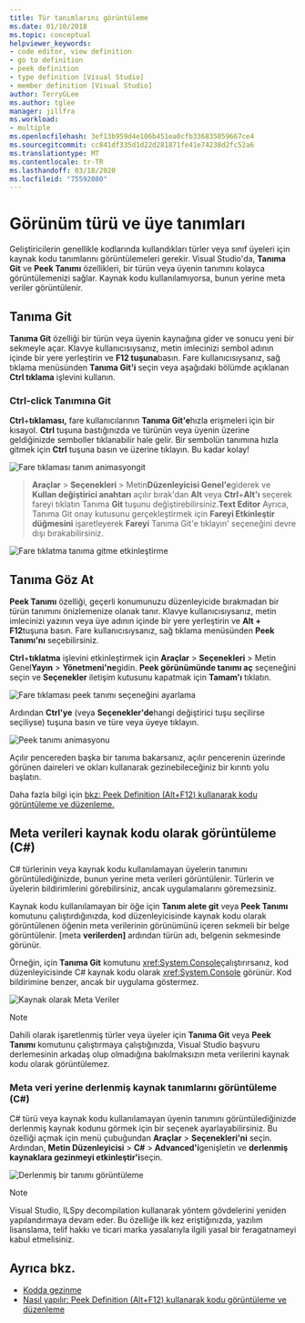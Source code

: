 ```yaml
---
title: Tür tanımlarını görüntüleme
ms.date: 01/10/2018
ms.topic: conceptual
helpviewer_keywords:
- code editor, view definition
- go to definition
- peek definition
- type definition [Visual Studio]
- member definition [Visual Studio]
author: TerryGLee
ms.author: tglee
manager: jillfra
ms.workload:
- multiple
ms.openlocfilehash: 3ef13b959d4e106b451ea0cfb336835059667ce4
ms.sourcegitcommit: cc841df335d1d22d281871fe41e74238d2fc52a6
ms.translationtype: MT
ms.contentlocale: tr-TR
ms.lasthandoff: 03/18/2020
ms.locfileid: "75592080"
---
```

# <a name="view-type-and-member-definitions"></a>Görünüm türü ve üye tanımları

Geliştiricilerin genellikle kodlarında kullandıkları türler veya sınıf üyeleri için kaynak kodu tanımlarını görüntülemeleri gerekir. Visual Studio'da, **Tanıma Git** ve **Peek Tanımı** özellikleri, bir türün veya üyenin tanımını kolayca görüntülemenizi sağlar. Kaynak kodu kullanılamıyorsa, bunun yerine meta veriler görüntülenir.

## <a name="go-to-definition"></a>Tanıma Git

**Tanıma Git** özelliği bir türün veya üyenin kaynağına gider ve sonucu yeni bir sekmeyle açar. Klavye kullanıcısıysanız, metin imlecinizi sembol adının içinde bir yere yerleştirin ve **F12 tuşuna**basın. Fare kullanıcısıysanız, sağ tıklama menüsünden **Tanıma Git'i** seçin veya aşağıdaki bölümde açıklanan **Ctrl tıklama** işlevini kullanın.

### <a name="ctrl-click-go-to-definition"></a>Ctrl-click Tanımına Git

**Ctrl**+**tıklaması,** fare kullanıcılarının **Tanıma Git'e**hızla erişmeleri için bir kısayol. **Ctrl** tuşuna bastığınızda ve türünün veya üyenin üzerine geldiğinizde semboller tıklanabilir hale gelir. Bir sembolün tanımına hızla gitmek için **Ctrl** tuşuna basın ve üzerine tıklayın. Bu kadar kolay!

![Fare tıklaması tanım animasyongit](../ide/media/click_gotodef.gif)

 >  **Araçlar** > **Seçenekleri** > Metin**Düzenleyicisi Genel'e**giderek ve **Kullan değiştirici anahtarı** açılır bırak'dan **Alt** veya **Ctrl**+**Alt'ı** seçerek fareyi tıklatın Tanıma **Git** tuşunu değiştirebilirsiniz.**Text Editor** Ayrıca, Tanıma Git onay kutusunu gerçekleştirmek için **Fareyi Etkinleştir düğmesini** işaretleyerek **Fareyi** Tanıma Git'e tıklayın' seçeneğini devre dışı bırakabilirsiniz.

![Fare tıklatma tanıma gitme etkinleştirme](../ide/media/editor_options_mouse_click_gotodef.png)

## <a name="peek-definition"></a>Tanıma Göz At

**Peek Tanımı** özelliği, geçerli konumunuzu düzenleyicide bırakmadan bir türün tanımını önizlemenize olanak tanır. Klavye kullanıcısıysanız, metin imlecinizi yazının veya üye adının içinde bir yere yerleştirin ve **Alt + F12**tuşuna basın. Fare kullanıcısıysanız, sağ tıklama menüsünden **Peek Tanımı'nı** seçebilirsiniz.

**Ctrl**+**tıklatma** işlevini etkinleştirmek için **Araçlar** > **Seçenekleri** > Metin Genel**Yayın** > **Yönetmeni'ne**gidin. **Peek görünümünde tanımı aç** seçeneğini seçin ve **Seçenekler** iletişim kutusunu kapatmak için **Tamam'ı** tıklatın.

![Fare tıklaması peek tanımı seçeneğini ayarlama](../ide/media/editor_options_peek_view.png)

Ardından **Ctrl'ye** (veya **Seçenekler'de**hangi değiştirici tuşu seçilirse seçiliyse) tuşuna basın ve türe veya üyeye tıklayın.

![Peek tanımı animasyonu](../ide/media/peek_definition.gif)

Açılır pencereden başka bir tanıma bakarsanız, açılır pencerenin üzerinde görünen daireleri ve okları kullanarak gezinebileceğiniz bir kırıntı yolu başlatın.

Daha fazla bilgi için [bkz: Peek Definition (Alt+F12) kullanarak kodu görüntüleme ve düzenleme.](how-to-view-and-edit-code-by-using-peek-definition-alt-plus-f12.md)

## <a name="view-metadata-as-source-code-c"></a>Meta verileri kaynak kodu olarak görüntüleme (C#)

C# türlerinin veya kaynak kodu kullanılamayan üyelerin tanımını görüntülediğinizde, bunun yerine meta verileri görüntülenir. Türlerin ve üyelerin bildirimlerini görebilirsiniz, ancak uygulamalarını göremezsiniz.

Kaynak kodu kullanılamayan bir öğe için **Tanım alete git** veya **Peek Tanımı** komutunu çalıştırdığınızda, kod düzenleyicisinde kaynak kodu olarak görüntülenen öğenin meta verilerinin görünümünü içeren sekmeli bir belge görüntülenir. [meta **verilerden]** ardından türün adı, belgenin sekmesinde görünür.

Örneğin, için **Tanıma Git** komutunu <xref:System.Console>çalıştırırsanız, kod düzenleyicisinde C# kaynak kodu olarak <xref:System.Console> görünür. Kod bildirimine benzer, ancak bir uygulama göstermez.

![Kaynak olarak Meta Veriler](../ide/media/metadatasource.png)

> [!NOTE]
> Dahili olarak işaretlenmiş türler veya üyeler için **Tanıma Git** veya **Peek Tanımı** komutunu çalıştırmaya çalıştığınızda, Visual Studio başvuru derlemesinin arkadaş olup olmadığına bakılmaksızın meta verilerini kaynak kodu olarak görüntülemez.

### <a name="view-decompiled-source-definitions-instead-of-metadata-c"></a>Meta veri yerine derlenmiş kaynak tanımlarını görüntüleme (C#)

C# türü veya kaynak kodu kullanılamayan üyenin tanımını görüntülediğinizde derlenmiş kaynak kodunu görmek için bir seçenek ayarlayabilirsiniz. Bu özelliği açmak için menü çubuğundan **Araçlar** > **Seçenekleri'ni** seçin. Ardından, **Metin Düzenleyicisi** > **C#** > **Advanced'i**genişletin ve **derlenmiş kaynaklara gezinmeyi etkinleştir'i**seçin.

![Derlenmiş bir tanımı görüntüleme](media/go-to-definition-decompiled-sources.png)

> [!NOTE]
> Visual Studio, ILSpy decompilation kullanarak yöntem gövdelerini yeniden yapılandırmaya devam eder. Bu özelliğe ilk kez eriştiğınızda, yazılım lisanslama, telif hakkı ve ticari marka yasalarıyla ilgili yasal bir feragatnameyi kabul etmelisiniz.

## <a name="see-also"></a>Ayrıca bkz.

- [Kodda gezinme](../ide/navigating-code.md)
- [Nasıl yapılır: Peek Definition (Alt+F12) kullanarak kodu görüntüleme ve düzenleme](how-to-view-and-edit-code-by-using-peek-definition-alt-plus-f12.md)
